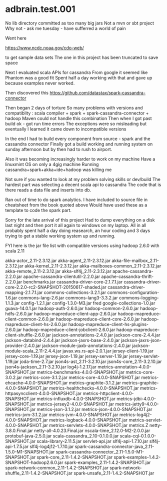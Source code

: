 # adbrain.test.001

No lib directory committed as too many big jars
Not a mvn or sbt project
Why not - ask me tuesday - have sufferred a world of pain

Went here

https://www.ncdc.noaa.gov/cdo-web/

to get sample data sets
The one in this project has been truncated to save space

Next I evaluated scala APIs for cassandra
From google it seemed like Phantom was a good fit
Spent half a day working with that 
and gave up because examples never worked.

Then discovered this
https://github.com/datastax/spark-cassandra-connector

Then began 2 days of torture
So many problems with versions and compatiblity : scala compiler + spark + spark-cassandra-connector  + hadoop
Maven could not handle this combination
Then when I got past build ok - got run time errors
The exceptions were so misleading but eventually I learned it came down to incompatible
versions

In the end I had to build every component from source - spark and the cassandra connector
Finally got a build working and running system on sunday afternoon but by then
had to rush to airport.

Also it was becoming increasingly harder to work on my machine
Have a linuxmint OS on only a 4gig machine
Running cassandra+spark+akka+ide+hadoop was killing me

Not sure if you wanted to look at my problem solving skills or dev/build
The hardest part was selecting a decent scala api to cassandra
The code that is there reads a data file and inserts into db.

Ran out of time to do spark analytics.
I have included to source file in cheatsheet from the book quoted above
Would have used these as a template to code the spark part.

Sorry for the late arrival of this project
Had to dump everything on a disk last night and then port it all again to windows on my laptop.
All in all probably spent half a day doing reasearch, an hour coding and 3 days trying
to get a stable working system up and running.



FYI here is the jar file list with compatible versions using hadoop 2.6.0 with scala 2.11

akka-actor_2.11-2.3.12.jar
akka-agent_2.11-2.3.12.jar
akka-file-mailbox_2.11-2.3.12.jar
akka-kernel_2.11-2.3.12.jar
akka-mailboxes-common_2.11-2.3.12.jar
akka-remote_2.11-2.3.12.jar
akka-slf4j_2.11-2.3.12.jar
apache-cassandra-2.2.0.jar
apache-cassandra-clientutil-2.2.0.jar
apache-cassandra-thrift-2.2.0.jar
benchmarks.jar
cassandra-driver-core-2.1.7.1.jar
cassandra-driver-core-2.2.0-rc2-SNAPSHOT-20150617-shaded.jar
cassandra-driver-mapping-2.1.7.1.jar
commons-collections-3.2.1.jar
commons-configuration-1.6.jar
commons-lang-2.6.jar
commons-lang3-3.3.2.jar
commons-logging-1.1.3.jar
config-1.2.1.jar
config-1.3.0-M3.jar
fred
google-collections-1.0.jar
guava-14.0.1.jar
hadoop-auth-2.6.0.jar
hadoop-common-2.6.0.jar
hadoop-hdfs-2.6.0.jar
hadoop-mapreduce-client-app-2.6.0.jar
hadoop-mapreduce-client-common-2.6.0.jar
hadoop-mapreduce-client-core-2.6.0.jar
hadoop-mapreduce-client-hs-2.6.0.jar
hadoop-mapreduce-client-hs-plugins-2.6.0.jar
hadoop-mapreduce-client-jobclient-2.6.0.jar
hadoop-mapreduce-client-shuffle-2.6.0.jar
jackson-annotations-2.4.0.jar
jackson-core-2.4.4.jar
jackson-databind-2.4.4.jar
jackson-jaxrs-base-2.4.0.jar
jackson-jaxrs-json-provider-2.4.0.jar
jackson-module-jaxb-annotations-2.4.0.jar
jackson-module-scala_2.11-2.4.4.jar
javax.ws.rs-api-2.0.1.jar
jersey-client-1.19.jar
jersey-core-1.19.jar
jersey-json-1.19.jar
jersey-server-1.19.jar
jersey-servlet-1.19.jar
joda-time-2.7.jar
json4s-ast_2.11-3.2.10.jar
json4s-core_2.11-3.2.10.jar
json4s-jackson_2.11-3.2.10.jar
log4j-1.2.17.jar
metrics-annotation-4.0.0-SNAPSHOT.jar
metrics-benchmarks-4.0.0-SNAPSHOT.jar
metrics-core-3.0.2.jar
metrics-core-3.1.2.jar
metrics-core-4.0.0-SNAPSHOT.jar
metrics-ehcache-4.0.0-SNAPSHOT.jar
metrics-graphite-3.1.2.jar
metrics-graphite-4.0.0-SNAPSHOT.jar
metrics-healthchecks-4.0.0-SNAPSHOT.jar
metrics-httpasyncclient-4.0.0-SNAPSHOT.jar
metrics-httpclient-4.0.0-SNAPSHOT.jar
metrics-influxdb-4.0.0-SNAPSHOT.jar
metrics-jdbi-4.0.0-SNAPSHOT.jar
metrics-jersey2-4.0.0-SNAPSHOT.jar
metrics-jetty9-4.0.0-SNAPSHOT.jar
metrics-json-3.1.2.jar
metrics-json-4.0.0-SNAPSHOT.jar
metrics-jvm-3.1.2.jar
metrics-jvm-4.0.0-SNAPSHOT.jar
metrics-log4j2-4.0.0-SNAPSHOT.jar
metrics-logback-4.0.0-SNAPSHOT.jar
metrics-servlet-4.0.0-SNAPSHOT.jar
metrics-servlets-4.0.0-SNAPSHOT.jar
metrics.Z
netty-3.8.0.Final.jar
netty-all-4.0.23.Final.jar
nscala-time_2.12.0-M2-2.0.0.jar
protobuf-java-2.5.0.jar
scala-cassandra_2.10-0.1.0.0.jar
scala-cql-0.1.0.0-SNAPSHOT.jar
scala-library-2.11.5.jar
servlet-api.jar
slf4j-api-1.7.10.jar
slf4j-api-1.7.5.jar
slf4j-log4j12-1.7.10.jar
spark-cassandra-connector-java_2.11-1.5.0-M1-SNAPSHOT.jar
spark-cassandra-connector_2.11-1.5.0-M1-SNAPSHOT.jar
spark-core_2.11-1.4.2-SNAPSHOT.jar
spark-examples-1.4.2-SNAPSHOT-hadoop2.6.0.jar
spark-examples_2.11-1.4.2-SNAPSHOT.jar
spark-network-common_2.11-1.4.2-SNAPSHOT.jar
spark-network-shuffle_2.11-1.4.2-SNAPSHOT.jar
spark-unsafe_2.11-1.4.2-SNAPSHOT.jar

